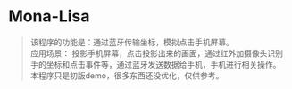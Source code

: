 # Mona-Lisa
> 该程序的功能是：通过蓝牙传输坐标，模拟点击手机屏幕。<br>
> 应用场景： 投影手机屏幕，点击投影出来的画面，通过红外加摄像头识别手的坐标和点击事件等，通过蓝牙发送数据给手机，手机进行相关操作。<br>
> 本程序只是初版demo，很多东西还没优化，仅供参考。

